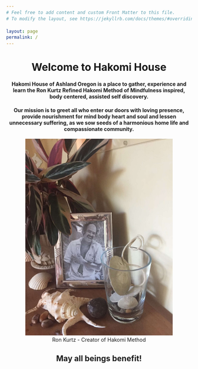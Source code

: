 ```yaml
---
# Feel free to add content and custom Front Matter to this file.
# To modify the layout, see https://jekyllrb.com/docs/themes/#overriding-theme-defaults

layout: page
permalink: /
---
```


<center>
    <h1 class="post-title">
    Welcome to Hakomi House
    </h1>
    <h4>
    Hakomi House of Ashland Oregon is a place to gather, experience and learn the Ron Kurtz Refined Hakomi Method of Mindfulness inspired, body centered, assisted self discovery.
    </h4> 
    <h4>Our mission is to greet all who enter our doors with loving presence, provide nourishment for mind body heart and soul and lessen unnecessary suffering, as we sow seeds of a harmonious home life and compassionate community.
    </h4>
    <div style="width: 100%; max-width: 30rem;">
        <figure>
            <img src="/RonKurtz.jpg" alt="Ron Kurtz - Creator of Hakomi Method">
            <figcaption>
            Ron Kurtz - Creator of Hakomi Method
            </figcaption>
        </figure>
    </div>
    <h2>May all beings benefit!</h2>
</center>